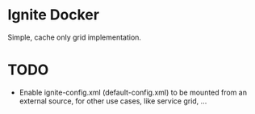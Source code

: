 # Ignite Docker
Simple, cache only grid implementation.

# TODO
* Enable ignite-config.xml (default-config.xml) to be mounted from an external source, for other use cases, like service grid, ...
